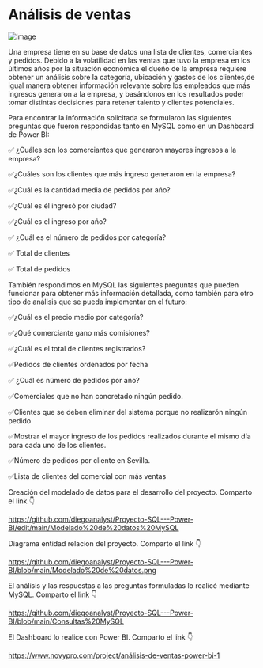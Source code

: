 # Análisis de ventas

 ![image](https://github.com/diegoanalyst/Proyecto-SQL---Power-BI/assets/142178781/78336eef-33fc-46f5-9bbe-767b675ea818)



Una empresa tiene en su base de datos una lista de clientes, comerciantes y pedidos. Debido a la volatilidad en las ventas que tuvo la empresa en los últimos años por la situación económica el dueño de la empresa requiere obtener un análisis sobre la categoría, ubicación y gastos de los clientes,de igual manera obtener información relevante sobre los empleados que más ingresos generaron a la empresa, y basándonos en los resultados poder tomar distintas decisiones para retener talento y clientes potenciales.

Para encontrar la información solicitada se formularon las siguientes preguntas que fueron respondidas tanto en MySQL como en un Dashboard de Power BI:

✅ ¿Cuáles son los comerciantes que generaron mayores ingresos a la empresa?

✅¿Cuáles son los clientes que más ingreso generaron en la empresa? 

✅¿Cuál es la cantidad media de pedidos por año?

✅¿Cuál es él ingresó por ciudad?

✅¿Cuál es el ingreso por año?

✅ ¿Cuál es el número de pedidos por categoría?

✅ Total de clientes

✅ Total de pedidos 



También respondimos en MySQL las siguientes preguntas que pueden funcionar para obtener más información detallada, como también para otro tipo de análisis que se pueda implementar en el futuro:

✅¿Cuál es el precio medio por categoría?

✅¿Qué comerciante gano más comisiones?

✅¿Cuál es el total de clientes registrados?

✅Pedidos de clientes ordenados por fecha

✅ ¿Cuál es número de pedidos por año?

✅Comerciales que no han concretado ningún pedido.

✅Clientes que se deben eliminar del sistema porque no realizarón ningún pedido

✅Mostrar el mayor ingreso de los pedidos realizados durante el mismo día para cada uno de los clientes.

✅Número de pedidos por cliente en Sevilla.

✅Lista de clientes del comercial con más ventas

Creación del modelado de datos para el desarrollo del proyecto. Comparto el link 👇


https://github.com/diegoanalyst/Proyecto-SQL---Power-BI/edit/main/Modelado%20de%20datos%20MySQL

Diagrama entidad relacion del proyecto. Comparto el link 👇


https://github.com/diegoanalyst/Proyecto-SQL---Power-BI/blob/main/Modelado%20de%20datos.png

El análisis y las respuestas a las preguntas formuladas lo realicé mediante MySQL. Comparto el link 👇


https://github.com/diegoanalyst/Proyecto-SQL---Power-BI/blob/main/Consultas%20MySQL

El Dashboard lo realice con Power BI. Comparto el link 👇


https://www.novypro.com/project/análisis-de-ventas-power-bi-1

